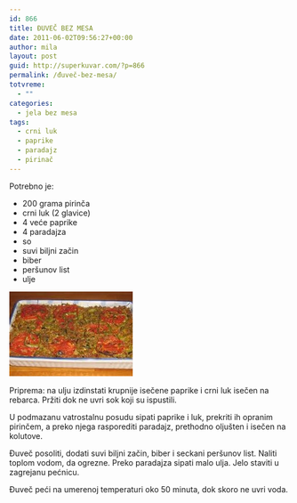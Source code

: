 ```yaml
---
id: 866
title: ĐUVEČ BEZ MESA
date: 2011-06-02T09:56:27+00:00
author: mila
layout: post
guid: http://superkuvar.com/?p=866
permalink: /đuveč-bez-mesa/
totvreme:
  - ""
categories:
  - jela bez mesa
tags:
  - crni luk
  - paprike
  - paradajz
  - pirinač
---
```

Potrebno je:

  * 200 grama pirinča
  * crni luk (2 glavice)
  * 4 veće paprike
  * 4 paradajza
  * so
  * suvi biljni začin
  * biber
  * peršunov list
  * ulje

<img class="alignnone size-full wp-image-882" title="djuvecbezmesa" src="/wp-content/uploads/2011/06/djuvecbezmesa-e1307008571981.jpg" alt="" width="222" height="152" /> 

Priprema: na ulju izdinstati krupnije isečene paprike i crni luk isečen na rebarca. Pržiti dok ne uvri sok koji su ispustili.

U podmazanu vatrostalnu posudu sipati paprike i luk, prekriti ih opranim pirinčem, a preko njega rasporediti paradajz, prethodno oljušten i isečen na kolutove.

Đuveč posoliti, dodati suvi biljni začin, biber i seckani peršunov list. Naliti toplom vodom, da ogrezne. Preko paradajza sipati malo ulja. Jelo staviti u zagrejanu pećnicu.

Đuveč peći na umerenoj temperaturi oko 50 minuta, dok skoro ne uvri voda.